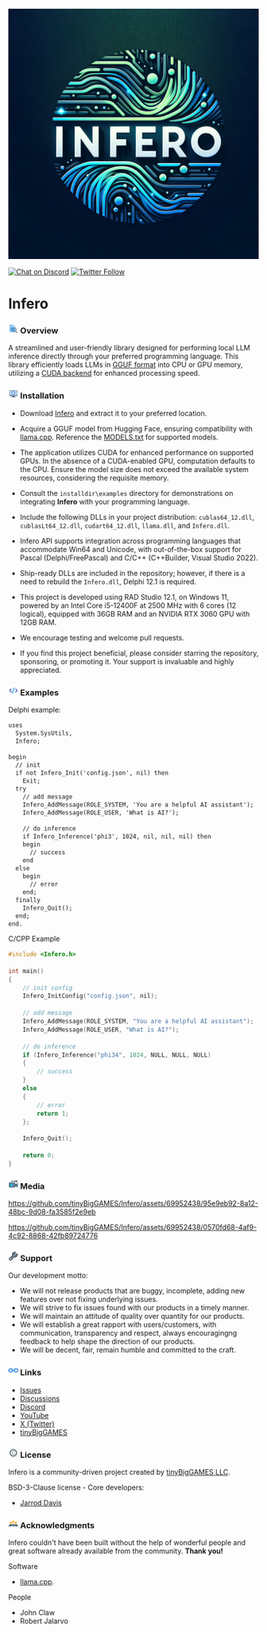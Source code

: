 ![Infero](media/Infero.jpg)

[![Chat on Discord](https://img.shields.io/discord/754884471324672040.svg?logo=discord)](https://discord.gg/tPWjMwK) [![Twitter Follow](https://img.shields.io/twitter/follow/tinyBigGAMES?style=social)](https://twitter.com/tinyBigGAMES)
# Infero
### <img src="media\Analyze.png" alt="Overview" width="20" height="20"/> Overview
A streamlined and user-friendly library designed for performing local LLM inference directly through your preferred programming language. This library efficiently loads LLMs in [GGUF format](https://huggingface.co/docs/hub/gguf) into CPU or GPU memory, utilizing a [CUDA backend](https://blogs.nvidia.com/blog/what-is-cuda-2/) for enhanced processing speed.

### <img src="media\Update.png" alt="drawing" width="20" height="20"/> Installation
- Download [Infero](https://github.com/tinyBigGAMES/Infero/archive/refs/heads/main.zip) and extract it to your preferred location.
- Acquire a GGUF model from Hugging Face, ensuring compatibility with [llama.cpp](https://github.com/ggerganov/llama.cpp). Reference the [MODELS.txt](docs/MODELS.txt) for supported models.
- The application utilizes CUDA for enhanced performance on supported GPUs. In the absence of a CUDA-enabled GPU, computation defaults to the CPU. Ensure the model size does not exceed the available system resources, considering the requisite memory.
- Consult the `installdir\examples` directory for demonstrations on integrating **Infero** with your programming language.
- Include the following DLLs in your project distribution: `cublas64_12.dll`, `cublasLt64_12.dll`, `cudart64_12.dll`, `llama.dll`, and `Infero.dll`.
- Infero API supports integration across programming languages that accommodate Win64 and Unicode, with out-of-the-box support for Pascal (Delphi/FreePascal) and C/C++ (C++Builder, Visual Studio 2022).
- Ship-ready DLLs are included in the repository; however, if there is a need to rebuild the `Infero.dll`, Delphi 12.1 is required.
- This project is developed using RAD Studio 12.1, on Windows 11, powered by an Intel Core i5-12400F at 2500 MHz with 6 cores (12 logical), equipped with 36GB RAM and an NVIDIA RTX 3060 GPU with 12GB RAM.

- We encourage testing and welcome pull requests.
- If you find this project beneficial, please consider starring the repository, sponsoring, or promoting it. Your support is invaluable and highly appreciated.
 
### <img src="media\Code.png" alt="Code" width="20" height="20"/> Examples  
Delphi example:
```Delphi   
uses
  System.SysUtils,
  Infero;

begin
  // init
  if not Infero_Init('config.json', nil) then
    Exit;
  try
    // add message
    Infero_AddMessage(ROLE_SYSTEM, 'You are a helpful AI assistant');
    Infero_AddMessage(ROLE_USER, 'What is AI?');
    
    // do inference
    if Infero_Inference('phi3', 1024, nil, nil, nil) then
    begin
      // success
    end
  else
    begin
      // error
    end;
  finally
    Infero_Quit();
  end;
end.
```  
C/CPP Example  
```CPP  
#include <Infero.h>

int main()
{
    // init config
    Infero_InitConfig("config.json", nil);

    // add message
    Infero_AddMessage(ROLE_SYSTEM, "You are a helpful AI assistant");
    Infero_AddMessage(ROLE_USER, "What is AI?");

    // do inference
    if (Infero_Inference("phi34", 1024, NULL, NULL, NULL)
    {
        // success
    }
    else
    {
        // error
        return 1;
    };
    
    Infero_Quit();

    return 0;
}
```

### <img src="media\Camera.png" alt="Media" width="20" height="20"/> Media

https://github.com/tinyBigGAMES/Infero/assets/69952438/95e9eb92-8a12-48bc-9d08-fa3585f2e9eb

https://github.com/tinyBigGAMES/Infero/assets/69952438/0570fd68-4af9-4c92-8868-42fb89724776

### <img src="media\Support.png" alt="Support" width="20" height="20"/> Support
Our development motto: 
- We will not release products that are buggy, incomplete, adding new features over not fixing underlying issues.
- We will strive to fix issues found with our products in a timely manner.
- We will maintain an attitude of quality over quantity for our products.
- We will establish a great rapport with users/customers, with communication, transparency and respect, always encouragingng feedback to help shape the direction of our products.
- We will be decent, fair, remain humble and committed to the craft.

### <img src="media\Link.png" alt="Links" width="20" height="20"/> Links
- <a href="https://github.com/tinyBigGAMES/Infero/issues" target="_blank">Issues</a>
- <a href="https://github.com/tinyBigGAMES/Infero/discussions" target="_blank">Discussions</a>
- <a href="https://discord.gg/tPWjMwK" target="_blank">Discord</a>
- <a href="https://youtube.com/tinyBigGAMES" target="_blank">YouTube</a>
- <a href="https://twitter.com/tinyBigGAMES" target="_blank">X (Twitter)</a>
- <a href="https://tinybiggames.com/" target="_blank">tinyBigGAMES</a>


### <img src="media\Copyright.png" alt="License" width="20" height="20"/> License
Infero is a community-driven project created by <a href="https://github.com/tinyBigGAMES" target="_blank">tinyBigGAMES LLC</a>.

BSD-3-Clause license - Core developers:
- <a href="https://github.com/jarroddavis68" target="_blank">Jarrod Davis</a>

### <img src="media\People.png" alt="Acknowledgments" width="20" height="20"/> Acknowledgments
Infero couldn't have been built without the help of wonderful people and great software already available from the community. **Thank you!**

Software
- [llama.cpp](https://github.com/ggerganov/llama.cpp). 

People
- John Claw
- Robert Jalarvo


